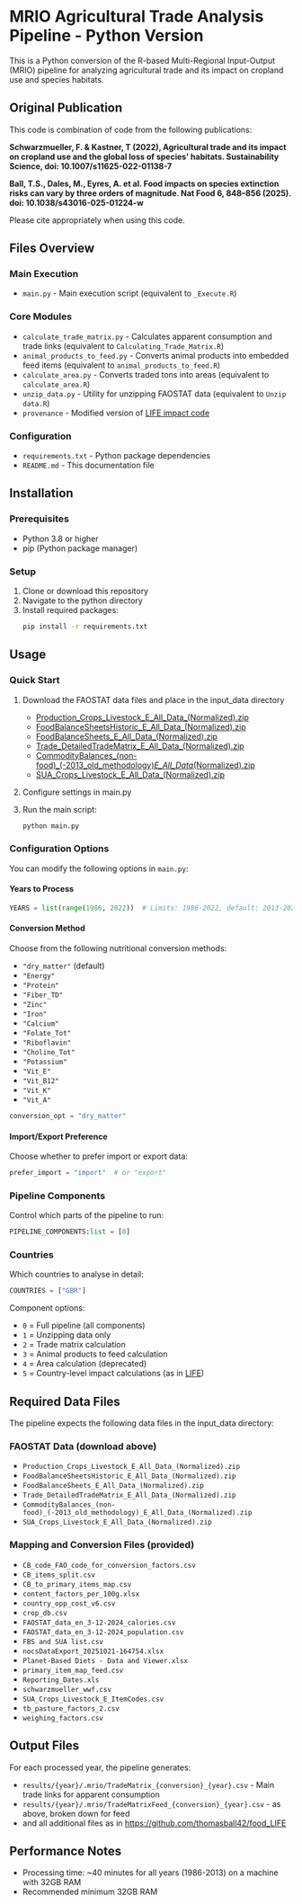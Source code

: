 # MRIO Agricultural Trade Analysis Pipeline - Python Version

This is a Python conversion of the R-based Multi-Regional Input-Output (MRIO) pipeline for analyzing agricultural trade and its impact on cropland use and species habitats.

## Original Publication

This code is combination of code from the following publications:

**Schwarzmueller, F. & Kastner, T (2022), Agricultural trade and its impact on cropland use and the global loss of species' habitats. Sustainability Science, doi: 10.1007/s11625-022-01138-7**

**Ball, T.S., Dales, M., Eyres, A. et al. Food impacts on species extinction risks can vary by three orders of magnitude. Nat Food 6, 848–856 (2025). doi: 10.1038/s43016-025-01224-w**

Please cite appropriately when using this code.

## Files Overview

### Main Execution
- `main.py` - Main execution script (equivalent to `_Execute.R`)

### Core Modules
- `calculate_trade_matrix.py` - Calculates apparent consumption and trade links (equivalent to `Calculating_Trade_Matrix.R`)
- `animal_products_to_feed.py` - Converts animal products into embedded feed items (equivalent to `animal_products_to_feed.R`)
- `calculate_area.py` - Converts traded tons into areas (equivalent to `calculate_area.R`)
- `unzip_data.py` - Utility for unzipping FAOSTAT data (equivalent to `Unzip data.R`)
- `provenance` - Modified version of [LIFE impact code](https://github.com/thomasball42/food_LIFE)

### Configuration
- `requirements.txt` - Python package dependencies
- `README.md` - This documentation file

## Installation

### Prerequisites
- Python 3.8 or higher
- pip (Python package manager)

### Setup
1. Clone or download this repository
2. Navigate to the python directory
3. Install required packages:
   ```bash
   pip install -r requirements.txt
   ```

## Usage

### Quick Start
1. Download the FAOSTAT data files and place in the input_data directory
    - [Production_Crops_Livestock_E_All_Data_(Normalized).zip](https://bulks-faostat.fao.org/production/Production_Crops_Livestock_E_All_Data_(Normalized).zip)
    - [FoodBalanceSheetsHistoric_E_All_Data_(Normalized).zip](https://bulks-faostat.fao.org/production/FoodBalanceSheetsHistoric_E_All_Data_(Normalized).zip)
    - [FoodBalanceSheets_E_All_Data_(Normalized).zip](https://bulks-faostat.fao.org/production/FoodBalanceSheets_E_All_Data_(Normalized).zip)
    - [Trade_DetailedTradeMatrix_E_All_Data_(Normalized).zip](https://bulks-faostat.fao.org/production/Trade_DetailedTradeMatrix_E_All_Data_(Normalized).zip)
    - [CommodityBalances_(non-food)_(-2013_old_methodology)_E_All_Data_(Normalized).zip](https://bulks-faostat.fao.org/production/CommodityBalances_(non-food)_(-2013_old_methodology)_E_All_Data_(Normalized).zip)
    - [SUA_Crops_Livestock_E_All_Data_(Normalized).zip](https://bulks-faostat.fao.org/production/SUA_Crops_Livestock_E_All_Data_(Normalized).zip)

2. Configure settings in main.py

3. Run the main script:
   ```bash
   python main.py
   ```

### Configuration Options

You can modify the following options in `main.py`:

#### Years to Process
```python
YEARS = list(range(1986, 2022))  # Limits: 1986-2022, default: 2013-2022
```

#### Conversion Method
Choose from the following nutritional conversion methods:
- `"dry_matter"` (default)
- `"Energy"`
- `"Protein"`
- `"Fiber_TD"`
- `"Zinc"`
- `"Iron"`
- `"Calcium"`
- `"Folate_Tot"`
- `"Riboflavin"`
- `"Choline_Tot"`
- `"Potassium"`
- `"Vit_E"`
- `"Vit_B12"`
- `"Vit_K"`
- `"Vit_A"`

```python
conversion_opt = "dry_matter"
```

#### Import/Export Preference
Choose whether to prefer import or export data:
```python
prefer_import = "import"  # or "export"
```

### Pipeline Components
Control which parts of the pipeline to run:
```python
PIPELINE_COMPONENTS:list = [0]
```

### Countries
Which countries to analyse in detail:
```python
COUNTRIES = ["GBR"]
```

Component options:
- `0` = Full pipeline (all components)
- `1` = Unzipping data only
- `2` = Trade matrix calculation
- `3` = Animal products to feed calculation
- `4` = Area calculation (deprecated)
- `5` = Country-level impact calculations (as in [LIFE](https://github.com/thomasball42/food_LIFE))


## Required Data Files

The pipeline expects the following data files in the input_data directory:

### FAOSTAT Data (download above)
- `Production_Crops_Livestock_E_All_Data_(Normalized).zip`
- `FoodBalanceSheetsHistoric_E_All_Data_(Normalized).zip`
- `FoodBalanceSheets_E_All_Data_(Normalized).zip`
- `Trade_DetailedTradeMatrix_E_All_Data_(Normalized).zip`
- `CommodityBalances_(non-food)_(-2013_old_methodology)_E_All_Data_(Normalized).zip`
- `SUA_Crops_Livestock_E_All_Data_(Normalized).zip`
### Mapping and Conversion Files (provided)
- `CB_code_FAO_code_for_conversion_factors.csv`
- `CB_items_split.csv`
- `CB_to_primary_items_map.csv`
- `content_factors_per_100g.xlsx`
- `country_opp_cost_v6.csv`
- `crop_db.csv`
- `FAOSTAT_data_en_3-12-2024_calories.csv`
- `FAOSTAT_data_en_3-12-2024_population.csv`
- `FBS and SUA list.csv`
- `nocsDataExport_20251021-164754.xlsx`
- `Planet-Based Diets - Data and Viewer.xlsx`
- `primary_item_map_feed.csv`
- `Reporting_Dates.xls`
- `schwarzmueller_wwf.csv`
- `SUA_Crops_Livestock_E_ItemCodes.csv`
- `tb_pasture_factors_2.csv`
- `weighing_factors.csv`

## Output Files

For each processed year, the pipeline generates:

- `results/{year}/.mrio/TradeMatrix_{conversion}_{year}.csv` - Main trade links for apparent consumption
- `results/{year}/.mrio/TradeMatrixFeed_{conversion}_{year}.csv` - as above, broken down for feed
- and all additional files as in https://github.com/thomasball42/food_LIFE


## Performance Notes

- Processing time: ~40 minutes for all years (1986-2013) on a machine with 32GB RAM
- Recommended minimum 32GB RAM